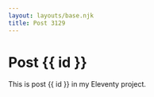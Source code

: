 ```yaml
---
layout: layouts/base.njk
title: Post 3129
---
```


# Post {{ id }}

This is post {{ id }} in my Eleventy project.
